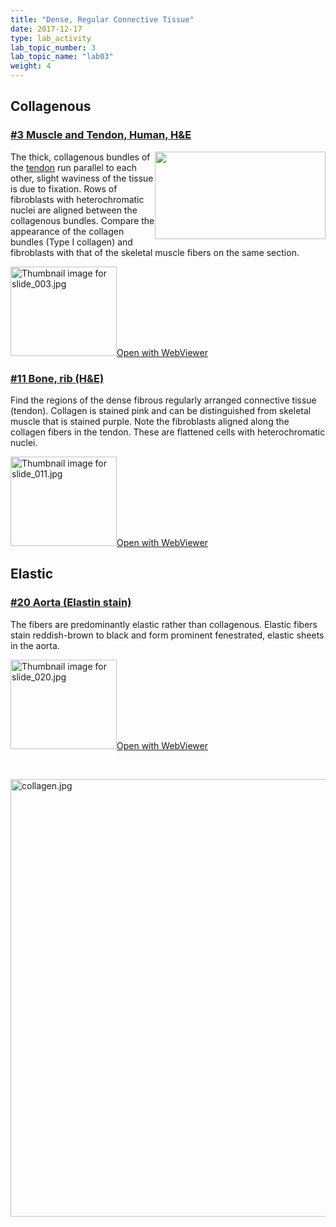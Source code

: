 ```yaml
---
title: "Dense, Regular Connective Tissue"
date: 2017-12-17
type: lab_activity
lab_topic_number: 3
lab_topic_name: "lab03"
weight: 4
---
```

<div class="entrybody">
						<h2>Collagenous</h2>

<h3><u>#3 Muscle and Tendon, Human, <span class="caps">H&amp;E</span></u></h3>

<p><img src="/assets/images/3%20muscle%20and%20tendon.jpg" style="width:273px; height:140px; float:right;">The thick, collagenous bundles of the <u>tendon</u> run parallel to each other, slight waviness of the tissue is due to fixation. Rows of fibroblasts with heterochromatic nuclei are aligned between the collagenous bundles. Compare the appearance of the collagen bundles (Type I collagen) and fibroblasts with that of the skeletal muscle fibers on the same section.</p>

<div class="thumbnail"> <a href="http://virtualslides.cumc.columbia.edu/03.svs/view.apml?" target="_blank"><img alt="Thumbnail image for slide_003.jpg" src="/assets/images/slide_003-thumb-170x143-1401.jpg" width="170" height="143" class="mt-image-left"></a><a href="http://virtualslides.cumc.columbia.edu/03.svs/view.apml?" target="_blank">Open with WebViewer</a></div>

<h3><u>#11 Bone, rib (H&amp;E)</u></h3>

<p>Find the regions of the dense fibrous regularly arranged connective tissue (tendon). Collagen is stained pink and can be distinguished from skeletal muscle that is stained purple. Note the fibroblasts aligned along the collagen fibers in the tendon. These are flattened cells with heterochromatic nuclei.<br clear="all"></p>

<div class="thumbnail"> <a href="http://virtualslides.cumc.columbia.edu/11.svs/view.apml?" target="_blank"><img alt="Thumbnail image for slide_011.jpg" src="/assets/images/slide_011-thumb-170x143-1419.jpg" width="170" height="143" class="mt-image-left"></a><a href="http://virtualslides.cumc.columbia.edu/11.svs/view.apml?" target="_blank">Open with WebViewer</a></div>

<h2>Elastic</h2>

<h3><u>#20 Aorta (Elastin stain)</u></h3>

<p>The fibers are predominantly elastic rather than collagenous. Elastic fibers stain reddish-brown to black and form prominent fenestrated, elastic sheets in the aorta.</p>

<div class="thumbnail"> <a href="http://virtualslides.cumc.columbia.edu/20.svs/view.apml?" target="_blank"><img alt="Thumbnail image for slide_020.jpg" src="/assets/images/slide_020-thumb-170x143-1440.jpg" width="170" height="143" class="mt-image-left"></a><a href="http://virtualslides.cumc.columbia.edu/20.svs/view.apml?" target="_blank">Open with WebViewer</a></div>

<p><br clear="all"></p>

<p> <img alt="collagen.jpg" src="/assets/images/collagen.jpg" width="700" class="mt-image-none"> </p>
						
						
</div>
